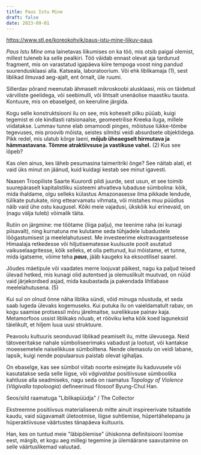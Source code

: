 ```yaml
---
title: Paus Istu Mine
draft: false
date: 2023-09-01
---
```


https://www.stl.ee/koreokohvik/paus-istu-mine-liikuv-paus

_Paus Istu Mine_ oma lainetavas liikumises on ka töö, mis otsib paigal olemist, millest tuleneb ka selle pealkiri. Töö väidab ennast olevat aja tardunud fragment, mis on varastatud igapäeva kiire tempoga voost ning pandud suurendusklaasi alla. Katseala, laboratoorium. Või ehk liblikamaja (1), sest liblikad ilmuvad aeg-ajalt, ent õrnalt, üle ruumi. 

Sillerdav põrand meenutab ähmaselt mikroskoobi alusklaasi, mis on täidetud värviliste geelidega, või seebimulli, või lihtsalt unenäolise maastiku tausta. Kontuure, mis on ebaselged, on keeruline järgida.

Kogu selle konstruktsiooni ilu on see, mis koheselt pilku püüab, kuigi tegemist ei ole kindlasti ratsionaalse, geomeetrilise Kreeka iluga, millele viidatakse. Lummav tunne elab omamoodi pinges, mõistuse lükke-tõmbe tegevuses, mis proovib mõista, seistes silmitsi veidi absurdsete objektidega. Pikk redel, mis ulatub kõrge laeni, **mõjub üheaegselt hirmutava ja hämmastavana. Tõmme atraktiivsuse ja vastikuse vahel.** (2) Kus see lõpeb?

Kas olen ainus, kes läheb pesumasina taimeritriki õnge? See näitab alati, et vaid üks minut on jäänud, kuid kuidagi kestab see minut igavesti.

Naasen Troopiliste Saarte Kuurordi pildi juurde, sest usun, et see toimib suurepäraselt kapitalistliku süsteemi ahvatleva lubaduse sümbolina: kõik, mida ihaldame, olgu selleks külastus Amazonasesse ilma pikkade lendude, tülikate putukate, ning ettearvamatu vihmata, või mistahes muu püüdlus näib vaid ühe ostu kaugusel. Kõiki meie vajadusi, ükskõik kui erinevaid, on (nagu välja tuleb) võimalik täita. 

Rutiin on järgmine: me töötame (liiga palju), me teenime raha (ei kunagi piisavalt), ning kurnatuna me kulutame seda tühjadele lubadustele lõõgastumisest ja meelelahutusest. Me investeerime ekstravagantsetesse Himaalaja retkedesse või hiljutisematesse kuulsuste poolt asutatud vaikuselaagritesse, kõik selleks, et olla pettunud, kui mõistame, et tunne, mida igatseme, võime teha ***paus***, jääb kaugeks ka eksootilisel saarel. 

Jõudes mäetipule või vaadates merre loojuvat päikest, nagu ka paljud teised ülevad hetked, mis kunagi olid autentsed ja olemuslikult muutvad, on nüüd vaid järjekordsed asjad, mida kaubastada ja pakendada lihtlabase meelelahutusena. (5)

Kui sul on olnud õnne näha liblika sündi, võid minuga nõustuda, et seda saab lugeda ülevaks kogemuseks. Kui putuka ilu on vaieldamatult rabav, on kogu saamise protsessil mõru järelmaitse, surelikkuse painav kaja. Metamorfoos ussist liblikaks nõuab, et rööviku keha kõik koed laguneksid täielikult, et hiljem luua uusi struktuure.

Peavoolu kultuuris seonduvad liblikad peamiselt ilu, mitte ülevusega. Neid tätoveeritakse nahale sümboliseerimaks vabadust ja lootust, või kantakse moeesemetele naiselikkuse sümbolitena. Nende olemasolu on veidi labane, lapsik, kuigi nende populaarsus paistab olevat igihaljas.

On ebaselge, kas see sümbol viitab noorte esinejate ilu kaduvusele või kasutatakse seda selle liigse, või _vägivaldse_ positiivsuse sümboolika kahtluse alla seadmiseks, nagu seda on raamatus _Topology of Violence_ (_Vägivalla topoloogia_) defineerinud filosoof Byung-Chul Han.

Seos/sild raamatuga "Liblikapüüdja" / The Collector

Ekstreemne positiivsus materialiseerub mitte ainult inspireerivate tsitaatide kaudu, vaid sügavamalt ületootmise, liigse suhtlemise, hüpertähelepanu ja hüperaktiivsuse väärtustes tänapäeva kultuuris. 

Han, kes on tuntud meie "läbipõlemise" ühiskonna definitsiooni loomise eest, märgib, et kogu aeg millegi tegemine ja ülemäärane saavutamine on selle väärtuslikemad valuutad.